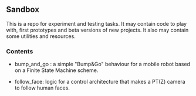 Sandbox
---

This is a repo for experiment and testing tasks. It may contain code to play with, first prototypes and beta versions of new projects. It also may contain some utilities and resources.

### Contents

- bump_and_go : a simple "Bump&Go" behaviour for a mobile robot based on a Finite State Machine scheme.

- follow_face: logic for a control architecture that makes a PT(Z) camera to follow human faces.
